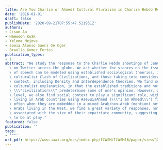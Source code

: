 ```yaml
---
title: Are You Charlie or Ahmed? Cultural Pluralism in Charlie Hebdo Response on Twitter
date: '2016-01-01'
draft: false
publishDate: '2020-09-21T07:55:47.521951Z'
authors:
- Jisun An
- Haewoon Kwak
- Yelena Mejova
- Sonia Alonso Saenz De Oger
- Braulio Gomez Fortes
publication_types:
- 1
abstract: "We study the response to the Charlie Hebdo shootings of January 7, 2015\
  \ on Twitter across the globe. We ask whether the stances on the issue of freedom\
  \ of speech can be modeled using established sociological theories, including Huntington's\
  \ culturalist Clash of Civilizations, and those taking into consideration social\
  \ context, including Density and Interdependence theories. We find support for Huntington's\
  \ culturalist explanation, in that the established traditions and norms of one's\
  \ \\\"civilization\\\" predetermine some of one's opinion. However, at an individual\
  \ level, we also find social context to play a significant role, with non-Arabs\
  \ living in Arab countries using #JeSuisAhmed (\\\"I am Ahmed\\\") five times more\
  \ often when they are embedded in a mixed Arab/non-Arab (mention) network. Among\
  \ Arabs living in the West, we find a great variety of responses, not altogether\
  \ associated with the size of their expatriate community, suggesting other variables\
  \ to be at play."
featured: false
publication: ''
tags:
- '""'
url_pdf: https://www.aaai.org/ocs/index.php/ICWSM/ICWSM16/paper/view/12997
---
```


